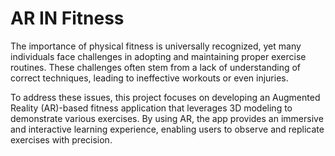 # AR IN Fitness

The importance of physical fitness is universally recognized, yet many individuals face challenges in adopting and maintaining proper exercise routines. These challenges often stem
from a lack of understanding of correct techniques, leading to ineffective workouts or even injuries.

To address these issues, this project focuses on developing an Augmented Reality (AR)-based fitness application that leverages 3D modeling to demonstrate various exercises. By using AR,
the app provides an immersive and interactive learning experience, enabling users to observe and replicate exercises with precision.
